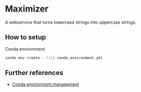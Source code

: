 # Maximizer

A webservice that turns lowercase strings into uppercase strings.

## How to setup

Conda environment:

```bash 
conda env create --file conda_environment.yml
```

## Further references

* [Conda environment management](https://docs.conda.io/projects/conda/en/latest/_downloads/843d9e0198f2a193a3484886fa28163c/conda-cheatsheet.pdf)